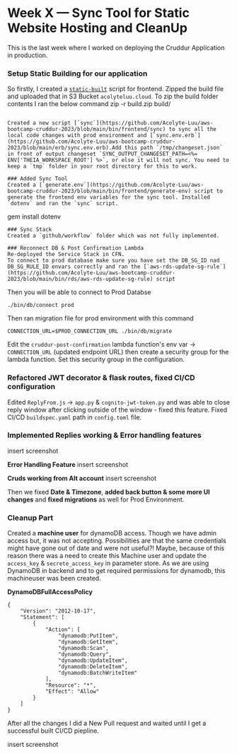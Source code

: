 # Week X — Sync Tool for Static Website Hosting and CleanUp

This is the last week where I worked on deploying the Cruddur Application in production. 

### Setup Static Building for our application
So firstly, I created a [`static-built`](https://github.com/Acolyte-Luu/aws-bootcamp-cruddur-2023/blob/main/bin/frontend/static-build) script for frontend. Zipped the build file and uploaded that in S3 Bucket `acolyteluu.cloud`. To zip the build folder contents I ran the below command
zip -r build.zip build/
```

Created a new script [`sync`](https://github.com/Acolyte-Luu/aws-bootcamp-cruddur-2023/blob/main/bin/frontend/sync) to sync all the local code changes with prod environment and [`sync.env.erb`](https://github.com/Acolyte-Luu/aws-bootcamp-cruddur-2023/blob/main/erb/sync.env.erb).Add this path `/tmp/changeset.json` in front of output changeset `SYNC_OUTPUT_CHANGESET_PATH=<%=  ENV['THEIA_WORKSPACE_ROOT'] %>`, or else it will not sync. You need to keep a `tmp` folder in your root directory for this to work.

### Added Sync Tool
Created a [`generate.env`](https://github.com/Acolyte-Luu/aws-bootcamp-cruddur-2023/blob/main/bin/frontend/generate-env) script to generate the frontend env variables for the sync tool. Installed `dotenv` and ran the `sync` script.
```
gem install dotenv
```
### Sync Stack
Created a `github/workflow` folder which was not fully implemented.

### Reconnect DB & Post Confirmation Lambda
Re-deployed the Service Stack in CFN. 
To connect to prod database make sure you have set the DB_SG_ID nad DB_SG_RULE_ID envars correctly and ran the [`aws-rds-update-sg-rule`](https://github.com/Acolyte-Luu/aws-bootcamp-cruddur-2023/blob/main/bin/rds/aws-rds-update-sg-rule) script
```
Then you will be able to connect to Prod Databse 
```
./bin/db/connect prod
```
Then ran migration file for prod environment with this command 
```
CONNECTION_URL=$PROD_CONNECTION_URL ./bin/db/migrate
```
Edit the `cruddur-post-confirmation` lambda function's env var -> `CONNECTION_URL` (updated endpoint URL) then create a security group for the lambda function. Set this security group in the configuration.


### Refactored JWT decorator & flask routes, fixed CI/CD configuration
Edited `ReplyFrom.js` -> `app.py` & `cognito-jwt-token.py` and was able to close reply window after clicking outside of the window - fixed this feature. Fixed CI/CD `buildspec.yaml` path in `config.toml` file. 


### Implemented Replies working & Error handling features
insert screenshot

**Error Handling Feature**
insert screenshot

**Cruds working from Alt account**
insert screenshot

Then we fixed **Date & Timezone**, **added back button & some more UI changes** and **fixed migrations** as well for Prod Environment.

### Cleanup Part
Created a **machine user** for dynamoDB access. Though we have admin access but, it was not accepting. Possibilities are that the same credentials might have gone out of date and were not useful?! Maybe, because of this reason there was a need to create this Machine user and update the `access_key` & `secrete_access_key` in parameter store. As we are using DynamoDB in backend and to get required permissions for dynamodb, this machineuser was been created.

**DynamoDBFullAccessPolicy**
```
{
    "Version": "2012-10-17",
    "Statement": [
        {
            "Action": [
                "dynamodb:PutItem",
                "dynamodb:GetItem",
                "dynamodb:Scan",
                "dynamodb:Query",
                "dynamodb:UpdateItem",
                "dynamodb:DeleteItem",
                "dynamodb:BatchWriteItem"
            ],
            "Resource": "*",
            "Effect": "Allow"
        }
    ]
}
```

After all the changes I did a New Pull request and waited until I get a successful built CI/CD piepline.

insert screenshot






















